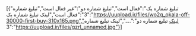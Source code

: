 [{"تبلیغ شماره یک":"فعال است","تبلیغ شماره دو":"غیر فعال است","تبلیغ شماره 3":"فعال است","لینک تبلیغ شماره یک":"https://uupload.ir/files/wo2q_okala-off-30000-first-buy-310x165.png","لینک تبلیغ شماره دو":"....","لینک تبلیغ شماره 3":"https://uupload.ir/files/gzrl_unnamed.jpg"}]
